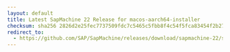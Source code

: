```yaml
---
layout: default
title: Latest SapMachine 22 Release for macos-aarch64-installer
checksum: sha256 2826d2e25fec7737509fdc7c5465c5fbb8f4c54f5fca83454f2b272eeb5a5736
redirect_to:
  - https://github.com/SAP/SapMachine/releases/download/sapmachine-22/sapmachine-jre-22_macos-aarch64_bin.dmg
---
```

